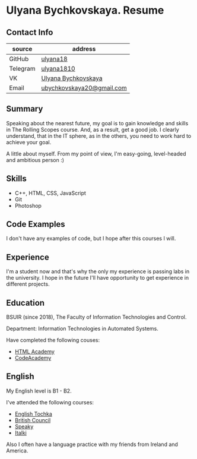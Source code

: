 # Ulyana Bychkovskaya. Resume

## Contact Info

source | address
---------|---------
GitHub   | [ulyana18](https://github.com/ulyana18)
Telegram  | [ulyana1810](https://t.me/ulyana1810)
VK        | [Ulyana Bychkovskaya](https://vk.com/ulyana___18)
Email     | ubychkovskaya20@gmail.com

## Summary

Speaking about the nearest future, my goal is to gain knowledge and skills in The Rolling Scopes course. And, as a result, get a good job. I clearly understand, that in the IT sphere, as in the others, you need to work hard to achieve your goal.

A little about myself. From my point of view, I'm easy-going, level-headed and ambitious person :)

## Skills

* C++, HTML, CSS, JavaScript
* Git
* Photoshop

## Code Examples

I don't have any examples of code, but I hope after this courses I will.

## Experience

I'm a student now and that's why the only my experience is passing labs in the university. I hope in the future I'll have opportunity to get experience in different projects.

## Education

BSUIR (since 2018), The Faculty of Information Technologies and Control.

Department: Information Technologies in Automated Systems.

Have completed the following couses:
* [HTML Academy](https://htmlacademy.ru/)
* [CodeAcademy](https://www.codecademy.com/learn)

## English

My English level is B1 - B2.

I've attended the following courses:
* [English Tochka](https://englishtochka.ru/)
* [British Council](https://www.britishcouncil.org/english)
* [Speaky](https://www.speaky.com/ru/)
* [Italki](https://www.italki.com/)

Also I often have a language practice with my friends from Ireland and America. 